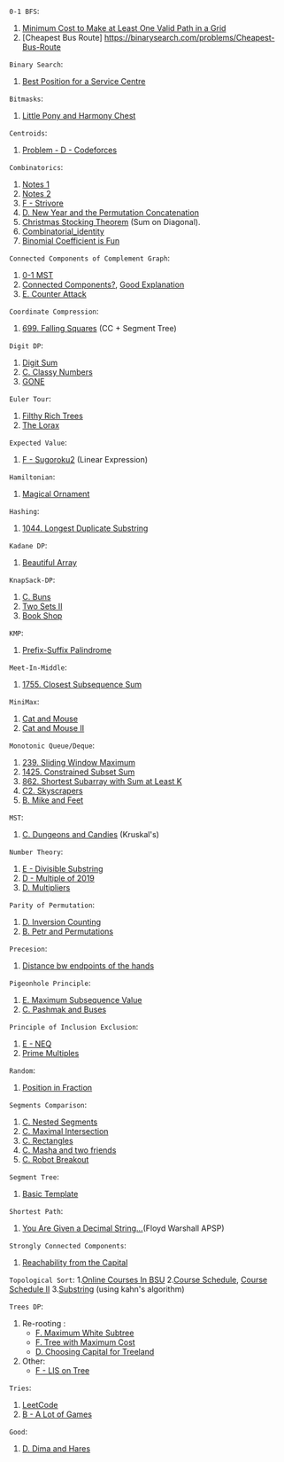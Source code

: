 

`0-1 BFS`:
1. [Minimum Cost to Make at Least One Valid Path in a Grid](https://leetcode.com/problems/minimum-cost-to-make-at-least-one-valid-path-in-a-grid/description/)
2. [Cheapest Bus Route] https://binarysearch.com/problems/Cheapest-Bus-Route


`Binary Search`:
1. [Best Position for a Service Centre](https://leetcode.com/problems/best-position-for-a-service-centre/)


`Bitmasks`:
1. [Little Pony and Harmony Chest](https://codeforces.com/contest/453/problem/B)


`Centroids`:
1. [Problem - D - Codeforces](https://codeforces.com/contest/686/problem/D)


`Combinatorics`:
1. [Notes 1](https://www.askiitians.com/maths/permutation-and-combination.html)
2. [Notes 2](https://www.careerbless.com/aptitude/qa/permutations_combinations_imp7.php)
3. [F - Strivore](https://atcoder.jp/contests/abc171/tasks/abc171_f)
4. [D. New Year and the Permutation Concatenation](https://codeforces.com/problemset/problem/1091/D)
5. [Christmas Stocking Theorem](https://mathworld.wolfram.com/ChristmasStockingTheorem.html) (Sum on Diagonal).
6. [Combinatorial_identity](https://artofproblemsolving.com/wiki/index.php/Combinatorial_identity)
7. [Binomial Coefficient is Fun](https://atcoder.jp/contests/arc110/tasks/arc110_d)


`Connected Components of Complement Graph`:
1. [0-1 MST](https://codeforces.com/contest/1242/problem/B)
2. [Connected Components?](https://codeforces.com/contest/920/problem/E), [Good Explanation](https://codeforces.com/blog/entry/57516)
3. [E. Counter Attack](https://codeforces.com/problemset/problem/190/E)


`Coordinate Compression`:
1. [699. Falling Squares](https://leetcode.com/problems/falling-squares/) (CC + Segment Tree)


`Digit DP`:
1. [Digit Sum](https://atcoder.jp/contests/dp/tasks/dp_s)
2. [C. Classy Numbers](https://codeforces.com/contest/1036/problem/C)
3. [GONE](https://www.spoj.com/problems/GONE/)


`Euler Tour`:
1. [Filthy Rich Trees](https://codeforces.com/gym/102694/problem/E)
2. [The Lorax](https://codeforces.com/gym/102694/problem/F)


`Expected Value`:
1. [F - Sugoroku2](https://atcoder.jp/contests/abc189/tasks/abc189_f) (Linear Expression)


`Hamiltonian`:
1. [Magical Ornament](https://atcoder.jp/contests/abc190/tasks/abc190_e)


`Hashing`:
1. [1044. Longest Duplicate Substring](https://leetcode.com/problems/longest-duplicate-substring)


`Kadane DP`:
1. [Beautiful Array](https://codeforces.com/problemset/problem/1155/D)


`KnapSack-DP`:
1. [C. Buns](https://codeforces.com/contest/106/problem/C)
2. [Two Sets II](https://cses.fi/problemset/task/1093/)
3. [Book Shop](https://cses.fi/problemset/task/1158)


`KMP`:
1. [Prefix-Suffix Palindrome](https://codeforces.com/contest/1326/problem/D2)


`Meet-In-Middle`:
1. [1755. Closest Subsequence Sum](https://leetcode.com/problems/closest-subsequence-sum/)


`MiniMax`:
1. [Cat and Mouse](https://leetcode.com/problems/cat-and-mouse/)
2. [Cat and Mouse II](https://leetcode.com/problems/cat-and-mouse-ii)


`Monotonic Queue/Deque`:
1. [239. Sliding Window Maximum](https://leetcode.com/problems/sliding-window-maximum/)
2. [1425. Constrained Subset Sum](https://leetcode.com/problems/constrained-subset-sum/)
3. [862. Shortest Subarray with Sum at Least K](https://leetcode.com/problems/shortest-subarray-with-sum-at-least-k/)
4. [C2. Skyscrapers](https://codeforces.com/contest/1313/problem/C2)
5. [B. Mike and Feet](https://codeforces.com/problemset/problem/547/B)


`MST`:
1. [C. Dungeons and Candies](https://codeforces.com/problemset/problem/436/C) (Kruskal's)


`Number Theory`:
1. [E - Divisible Substring](https://atcoder.jp/contests/abc158/tasks/abc158_e)
2. [D - Multiple of 2019](https://atcoder.jp/contests/abc164/tasks/abc164_d)
3. [D. Multipliers](https://codeforces.com/problemset/problem/615/D)


`Parity of Permutation`:
1. [D. Inversion Counting](https://codeforces.com/problemset/problem/911/D)
2. [B. Petr and Permutations](https://codeforces.com/contest/986/problem/B)


`Precesion`:
1. [Distance bw endpoints of the hands](https://atcoder.jp/contests/abc168/tasks/abc168_c)


`Pigeonhole Principle`:
1. [E. Maximum Subsequence Value](https://codeforces.com/contest/1365/problem/E)
2. [C. Pashmak and Buses](https://codeforces.com/contest/459/problem/C)


`Principle of Inclusion Exclusion`:
1. [E - NEQ](https://atcoder.jp/contests/abc172/tasks/abc172_e)
2. [Prime Multiples](https://cses.fi/problemset/task/2185)


`Random`:
1. [Position in Fraction](https://codeforces.com/problemset/problem/900/B)


`Segments Comparison`:
1. [C. Nested Segments](https://codeforces.com/problemset/problem/976/C)
2. [C. Maximal Intersection](https://codeforces.com/problemset/problem/1029/C)
3. [C. Rectangles](https://codeforces.com/contest/1028/problem/C)
4. [C. Masha and two friends](https://codeforces.com/problemset/problem/1080/C)
5. [C. Robot Breakout](https://codeforces.com/problemset/problem/1196/C)


`Segment Tree`:
1. [Basic Template](https://leetcode.com/articles/a-recursive-approach-to-segment-trees-range-sum-queries-lazy-propagation/)


`Shortest Path`:
1. [You Are Given a Decimal String...](https://codeforces.com/contest/1202/problem/B)(Floyd Warshall APSP)


`Strongly Connected Components`:
1. [Reachability from the Capital](https://codeforces.com/contest/999/problem/E)


`Topological Sort`:
1.[Online Courses In BSU](https://codeforces.com/problemset/problem/770/C)
2.[Course Schedule](https://leetcode.com/problems/course-schedule/description/), [Course Schedule II](https://leetcode.com/problems/course-schedule-ii/description/)
3.[Substring](https://codeforces.com/contest/919/problem/D) (using kahn's algorithm)


`Trees DP`:
1. Re-rooting : 
   - [F. Maximum White Subtree](https://codeforces.com/contest/1324/problem/F)
   - [F. Tree with Maximum Cost](https://codeforces.com/contest/1092/problem/F)
   - [D. Choosing Capital for Treeland](https://codeforces.com/problemset/problem/219/D)
2. Other:
   - [F - LIS on Tree](https://atcoder.jp/contests/abc165/tasks/abc165_f)

`Tries`:
1. [LeetCode](https://leetcode.com/tag/trie/)
2. [B - A Lot of Games](https://codeforces.com/contest/455/problem/B)


`Good`:
1. [D. Dima and Hares](https://codeforces.com/problemset/problem/358/D)
